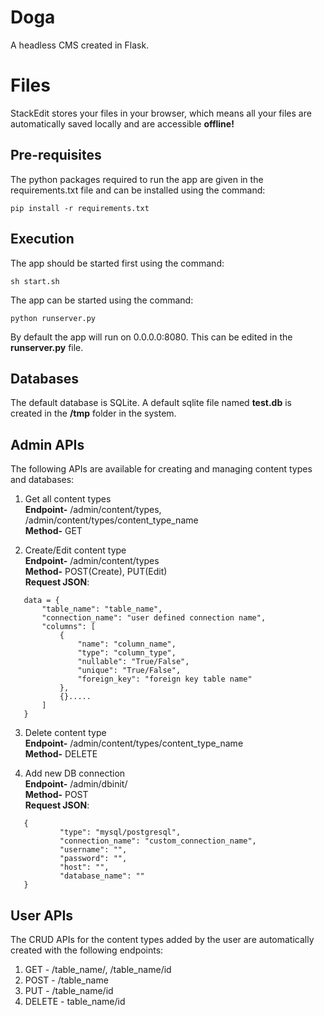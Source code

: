 ﻿# Doga

A headless CMS created in Flask.


# Files

StackEdit stores your files in your browser, which means all your files are automatically saved locally and are accessible **offline!**

## Pre-requisites

The python packages required to run the app are given in the requirements.txt file and can be installed using the command:

    pip install -r requirements.txt

## Execution

The app should be started first using the command:

    sh start.sh
    
The app can be started using the command:

    python runserver.py
 
 By default the app will run on 0.0.0.0:8080.
 This can be edited in the **runserver.py** file.

## Databases
The default database is SQLite. A default sqlite file named **test.db** is created in the **/tmp** folder in the system.

## Admin APIs

The following APIs are available for creating and managing content types and databases:

 1. Get all content types
 <br>**Endpoint-** /admin/content/types, /admin/content/types/content_type_name
 <br>**Method-** GET
	
 2. Create/Edit content type
<br>**Endpoint-** /admin/content/types
<br>**Method-** POST(Create), PUT(Edit)
<br>**Request JSON**:
 ```
	data = {
		"table_name": "table_name",
		"connection_name": "user defined connection name",
		"columns": [
			{
				"name": "column_name",
				"type": "column_type",
				"nullable": "True/False",
				"unique": "True/False", 
				"foreign_key": "foreign key table name"
			},
			{}.....
		]
	}
```
 3. Delete content type
<br>**Endpoint-** /admin/content/types/content_type_name
 <br>**Method-** DELETE
 
 4. Add new DB connection
 <br>**Endpoint-** /admin/dbinit/
 <br>**Method-** POST
 <br>**Request JSON**:
 ```
	{
			"type": "mysql/postgresql",
			"connection_name": "custom_connection_name",
			"username": "",
			"password": "",
			"host": "",
			"database_name": ""
	}
```

## User APIs

The CRUD APIs for the content types added by the user are automatically created with the following endpoints:

 1. GET - /table_name/, /table_name/id
 2. POST - /table_name
 3. PUT - /table_name/id
 4. DELETE - table_name/id

